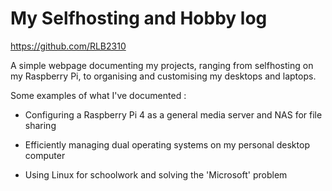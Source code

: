 

# My Selfhosting and Hobby log

https://github.com/RLB2310

A simple webpage documenting my projects, ranging from selfhosting on my Raspberry Pi, to organising and customising my desktops and laptops.

Some examples of what I've documented :

- Configuring a Raspberry Pi 4 as a general media server and NAS for file sharing

- Efficiently managing dual operating systems on my personal desktop computer

- Using Linux for schoolwork and solving the 'Microsoft' problem


